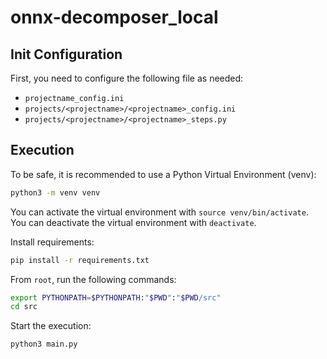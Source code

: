 # onnx-decomposer_local

## Init Configuration

First, you need to configure the following file as needed:
- `projectname_config.ini`
- `projects/<projectname>/<projectname>_config.ini`
- `projects/<projectname>/<projectname>_steps.py`

## Execution

To be safe, it is recommended to use a Python Virtual Environment (venv):
```bash
python3 -m venv venv
```

You can activate the virtual environment with `source venv/bin/activate`.       
You can deactivate the virtual environment with `deactivate`.

Install requirements:
```bash
pip install -r requirements.txt
```

From `root`, run the following commands:
```bash
export PYTHONPATH=$PYTHONPATH:"$PWD":"$PWD/src"
cd src
```

Start the execution:
```bash
python3 main.py
```
